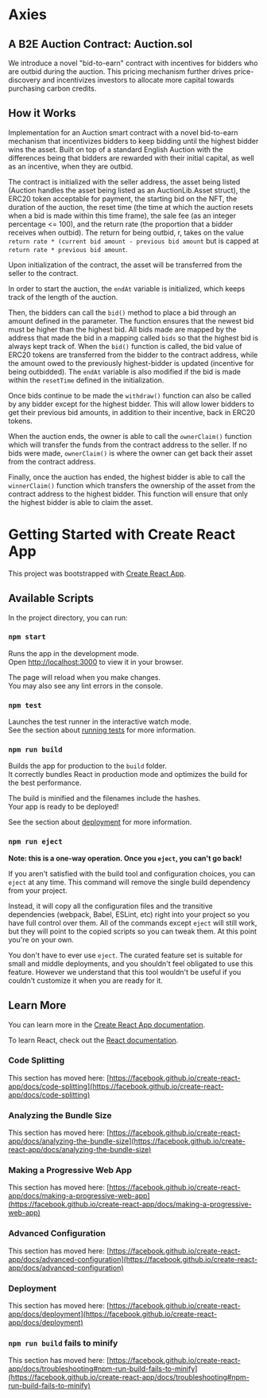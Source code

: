# Axies

## A B2E Auction Contract: Auction.sol

We introduce a novel "bid-to-earn" contract with incentives for bidders who are outbid during the auction. This pricing mechanism further drives price-discovery and incentivizes investors to allocate more capital towards purchasing carbon credits.

## How it Works

Implementation for an Auction smart contract with a novel bid-to-earn mechanism that incentivizes bidders to keep bidding until the highest bidder wins the asset. Built on top of a standard English Auction with the differences being that bidders are rewarded with their initial capital, as well as an incentive, when they are outbid.

The contract is initialized with the seller address, the asset being listed (Auction handles the asset being listed as an AuctionLib.Asset struct), the ERC20 token acceptable for payment, the starting bid on the NFT, the duration of the auction, the reset time (the time at which the auction resets when a bid is made within this time frame), the sale fee (as an integer percentage <= 100), and the return rate (the proportion that a bidder receives when outbid). The return for being outbid, r, takes on the value `return rate * (current bid amount - previous bid amount` but is capped at `return rate * previous bid amount`.

Upon initialization of the contract, the asset will be transferred from the seller to the contract.

In order to start the auction, the `endAt` variable is initialized, which keeps track of the length of the auction.

Then, the bidders can call the `bid()` method to place a bid through an amount defined in the parameter. The function ensures that the newest bid must be higher than the highest bid. All bids made are mapped by the address that made the bid in a mapping called `bids` so that the highest bid is always kept track of. When the `bid()` function is called, the bid value of ERC20 tokens are transferred from the bidder to the contract address, while the amount owed to the previously highest-bidder is updated (incentive for being outbidded). The `endAt` variable is also modified if the bid is made within the `resetTime` defined in the initialization.

Once bids continue to be made the `withdraw()` function can also be called by any bidder except for the highest bidder. This will allow lower bidders to get their previous bid amounts, in addition to their incentive, back in ERC20 tokens.

When the auction ends, the owner is able to call the `ownerClaim()` function which will transfer the funds from the contract address to the seller. If no bids were made, `ownerClaim()` is where the owner can get back their asset from the contract address.

Finally, once the auction has ended, the highest bidder is able to call the `winnerClaim()` function which transfers the ownership of the asset from the contract address to the highest bidder. This function will ensure that only the highest bidder is able to claim the asset.

# Getting Started with Create React App

This project was bootstrapped with [Create React App](https://github.com/facebook/create-react-app).

## Available Scripts

In the project directory, you can run:

### `npm start`

Runs the app in the development mode.\
Open [http://localhost:3000](http://localhost:3000) to view it in your browser.

The page will reload when you make changes.\
You may also see any lint errors in the console.

### `npm test`

Launches the test runner in the interactive watch mode.\
See the section about [running tests](https://facebook.github.io/create-react-app/docs/running-tests) for more information.

### `npm run build`

Builds the app for production to the `build` folder.\
It correctly bundles React in production mode and optimizes the build for the best performance.

The build is minified and the filenames include the hashes.\
Your app is ready to be deployed!

See the section about [deployment](https://facebook.github.io/create-react-app/docs/deployment) for more information.

### `npm run eject`

**Note: this is a one-way operation. Once you `eject`, you can't go back!**

If you aren't satisfied with the build tool and configuration choices, you can `eject` at any time. This command will remove the single build dependency from your project.

Instead, it will copy all the configuration files and the transitive dependencies (webpack, Babel, ESLint, etc) right into your project so you have full control over them. All of the commands except `eject` will still work, but they will point to the copied scripts so you can tweak them. At this point you're on your own.

You don't have to ever use `eject`. The curated feature set is suitable for small and middle deployments, and you shouldn't feel obligated to use this feature. However we understand that this tool wouldn't be useful if you couldn't customize it when you are ready for it.

## Learn More

You can learn more in the [Create React App documentation](https://facebook.github.io/create-react-app/docs/getting-started).

To learn React, check out the [React documentation](https://reactjs.org/).

### Code Splitting

This section has moved here: [https://facebook.github.io/create-react-app/docs/code-splitting](https://facebook.github.io/create-react-app/docs/code-splitting)

### Analyzing the Bundle Size

This section has moved here: [https://facebook.github.io/create-react-app/docs/analyzing-the-bundle-size](https://facebook.github.io/create-react-app/docs/analyzing-the-bundle-size)

### Making a Progressive Web App

This section has moved here: [https://facebook.github.io/create-react-app/docs/making-a-progressive-web-app](https://facebook.github.io/create-react-app/docs/making-a-progressive-web-app)

### Advanced Configuration

This section has moved here: [https://facebook.github.io/create-react-app/docs/advanced-configuration](https://facebook.github.io/create-react-app/docs/advanced-configuration)

### Deployment

This section has moved here: [https://facebook.github.io/create-react-app/docs/deployment](https://facebook.github.io/create-react-app/docs/deployment)

### `npm run build` fails to minify

This section has moved here: [https://facebook.github.io/create-react-app/docs/troubleshooting#npm-run-build-fails-to-minify](https://facebook.github.io/create-react-app/docs/troubleshooting#npm-run-build-fails-to-minify)
